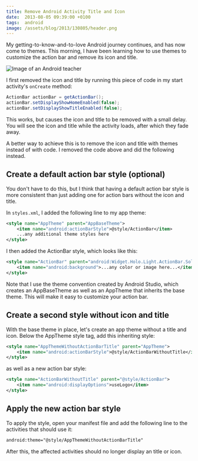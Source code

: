 ```yaml
---
title: Remove Android Activity Title and Icon
date:  2013-08-05 09:39:00 +0100
tags:  android
image: /assets/blog/2013/130805/header.png
---
```


My getting-to-know-and-to-love Android journey continues, and has now come to
themes. This morning, I have been learning how to use themes to customize the
action bar and remove its icon and title.

![Image of an Android teacher]({{page.image}})

I first removed the icon and title by running this piece of code in my start
activity's `onCreate` method:


```java
ActionBar actionBar = getActionBar();
actionBar.setDisplayShowHomeEnabled(false);
actionBar.setDisplayShowTitleEnabled(false);
```

This works, but causes the icon and title to be removed with a small delay. You
will see the icon and title while the activity loads, after which they fade away.

A better way to achieve this is to remove the icon and title with themes instead
of with code. I removed the code above and did the following instead.


## Create a default action bar style (optional)

You don't have to do this, but I think that having a default action bar style is
more consistent than just adding one for action bars without the icon and title.

In `styles.xml`, I added the following line to my app theme:


```xml
<style name="AppTheme" parent="AppBaseTheme">
    <item name="android:actionBarStyle">@style/ActionBar</item>
    ...any additional theme styles here
</style>
```

I then added the ActionBar style, which looks like this:

```xml
<style name="ActionBar" parent="android:Widget.Holo.Light.ActionBar.Solid.Inverse">
    <item name="android:background">...any color or image here...</item>
</style>
```

Note that I use the theme convention created by Android Studio, which creates an
AppBaseTheme as well as an AppTheme that inherits the base theme. This will make
it easy to customize your action bar.


## Create a second style without icon and title

With the base theme in place, let's create an app theme without a title and icon.
Below the AppTheme style tag, add this inheriting style:

```xml
<style name="AppThemeWithoutActionBarTitle" parent="AppTheme">
    <item name="android:actionBarStyle">@style/ActionBarWithoutTitle</item>
</style>
```

as well as a new action bar style:

```xml
<style name="ActionBarWithoutTitle" parent="@style/ActionBar">
    <item name="android:displayOptions">useLogo</item>
</style>
```


## Apply the new action bar style

To apply the style, open your manifest file and add the following line to the
activities that should use it:

```xml
android:theme="@style/AppThemeWithoutActionBarTitle"
```

After this, the affected activities should no longer display an title or icon.